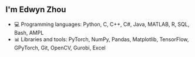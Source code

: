 ## I'm Edwyn Zhou

<!--
**edwynzhou/edwynzhou** is a ✨ _special_ ✨ repository because its `README.md` (this file) appears on your GitHub profile.

Here are some ideas to get you started:

- 🔭 I’m currently working on ...
- 🌱 I’m currently learning ...
- 👯 I’m looking to collaborate on ...
- 🤔 I’m looking for help with ...
- 💬 Ask me about ...
- 📫 How to reach me: ...
- 😄 Pronouns: ...
- ⚡ Fun fact: ...
-->

- 💻 Programming languages: Python, C, C++, C#, Java, MATLAB, R, SQL, Bash, AMPL
- 📊 Libraries and tools: PyTorch, NumPy, Pandas, Matplotlib, TensorFlow, GPyTorch, Git, OpenCV, Gurobi, Excel
